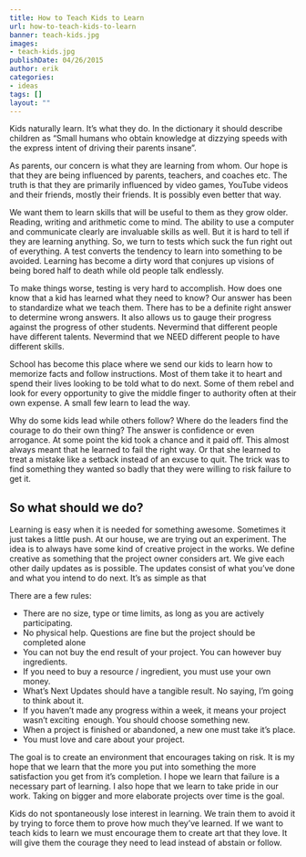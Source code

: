 ```yaml
---
title: How to Teach Kids to Learn
url: how-to-teach-kids-to-learn
banner: teach-kids.jpg
images:
- teach-kids.jpg
publishDate: 04/26/2015
author: erik
categories:
- ideas
tags: []
layout: ""
---
```

Kids naturally learn. It’s what they do. In the dictionary it should describe children as “Small humans who obtain knowledge at dizzying speeds with the express intent of driving their parents insane”.

As parents, our concern is what they are learning from whom. Our hope is that they are being influenced by parents, teachers, and coaches etc. The truth is that they are primarily influenced by video games, YouTube videos and their friends, mostly their friends. It is possibly even better that way.

We want them to learn skills that will be useful to them as they grow older. Reading, writing and arithmetic come to mind. The ability to use a computer and communicate clearly are invaluable skills as well. But it is hard to tell if they are learning anything. So, we turn to tests which suck the fun right out of everything. A test converts the tendency to learn into something to be avoided. Learning has become a dirty word that conjures up visions of being bored half to death while old people talk endlessly.

To make things worse, testing is very hard to accomplish. How does one know that a kid has learned what they need to know? Our answer has been to standardize what we teach them. There has to be a definite right answer to determine wrong answers. It also allows us to gauge their progress against the progress of other students. Nevermind that different people have different talents. Nevermind that we NEED different people to have different skills.

School has become this place where we send our kids to learn how to memorize facts and follow instructions. Most of them take it to heart and spend their lives looking to be told what to do next. Some of them rebel and look for every opportunity to give the middle finger to authority often at their own expense. A small few learn to lead the way.

Why do some kids lead while others follow? Where do the leaders find the courage to do their own thing? The answer is confidence or even arrogance. At some point the kid took a chance and it paid off. This almost always meant that he learned to fail the right way. Or that she learned to treat a mistake like a setback instead of an excuse to quit. The trick was to find something they wanted so badly that they were willing to risk failure to get it.

## **So what should we do?**

Learning is easy when it is needed for something awesome. Sometimes it just takes a little push. At our house, we are trying out an experiment. The idea is to always have some kind of creative project in the works. We define creative as something that the project owner considers art. We give each other daily updates as is possible. The updates consist of what you’ve done and what you intend to do next. It’s as simple as that

There are a few rules:

  * There are no size, type or time limits, as long as you are actively participating.
  * No physical help. Questions are fine but the project should be completed alone
  * You can not buy the end result of your project. You can however buy ingredients.
  * If you need to buy a resource / ingredient, you must use your own money.
  * What’s Next Updates should have a tangible result. No saying, I’m going to think about it.
  * If you haven’t made any progress within a week, it means your project wasn’t exciting  enough. You should choose something new.
  * When a project is finished or abandoned, a new one must take it’s place.
  * You must love and care about your project.

The goal is to create an environment that encourages taking on risk. It is my hope that we learn that the more you put into something the more satisfaction you get from it’s completion. I hope we learn that failure is a necessary part of learning. I also hope that we learn to take pride in our work. Taking on bigger and more elaborate projects over time is the goal.

Kids do not spontaneously lose interest in learning. We train them to avoid it by trying to force them to prove how much they’ve learned. If we want to teach kids to learn we must encourage them to create art that they love. It will give them the courage they need to lead instead of abstain or follow.
